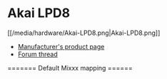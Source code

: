 # Akai LPD8

[[/media/hardware/Akai-LPD8.png|Akai-LPD8.png]]

  - [Manufacturer's product page](http://www.akaipro.com/product/lpd8)
  - [Forum thread](http://mixxx.org/forums/viewtopic.php?f=7&t=4477)

\======= Default Mixxx mapping ======

